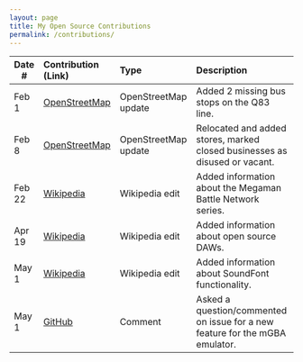 ```yaml
---
layout: page
title: My Open Source Contributions
permalink: /contributions/
---
```


<!--
Type of the contribution should be "Wikipedia edit", "OpenStreet Map feature", "Documentation", "Course website", "Blog",
"Browser Add-on", etc.

The description should include a brief summary of what you did.

The link should bring us to a public page that shows your contribution. 

Replace the first row with your own contribution. 

-->





| Date #       | Contribution (Link)  | Type  | Description |
|---|:---|:---|:---|
| Feb 1   | [OpenStreetMap](https://www.openstreetmap.org/changeset/162001195)    | OpenStreetMap update    |   Added 2 missing bus stops on the Q83 line.    |
|   Feb 8  |  [OpenStreetMap](https://www.openstreetmap.org/changeset/162292752#map=19/40.703469/-73.799604)   |  OpenStreetMap update   |   Relocated and added stores, marked closed businesses as disused or vacant.  |
| Feb 22 | [Wikipedia](https://en.wikipedia.org/wiki/Special:Contributions/Jkd341)    |  Wikipedia edit   |   Added information about the Megaman Battle Network series.   |
| Apr 19 | [Wikipedia](https://en.wikipedia.org/wiki/Special:Contributions/Jkd341)    |  Wikipedia edit   |   Added information about open source DAWs.   |
| May 1 | [Wikipedia](https://en.wikipedia.org/wiki/Special:Contributions/Jkd341)    |  Wikipedia edit   |   Added information about SoundFont functionality.   |
| May 1 | [GitHub](https://github.com/mgba-emu/mgba/issues/3441#issuecomment-2845860839)    |  Comment   |   Asked a question/commented on issue for a new feature for the mGBA emulator.   |
